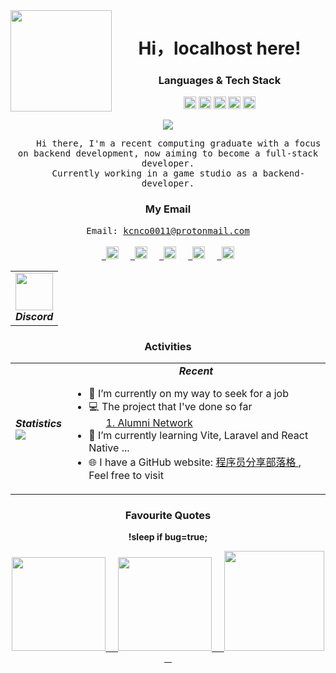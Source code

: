 <div align="center">
<img align="left" src="https://user-images.githubusercontent.com/55119667/207395751-8d368d39-1221-4dfb-bc74-ab9d1d27b2ee.png" height="162px" />



</div>

<h1 align="center">Hi，localhost here!</h1>

<h3 align="center">Languages & Tech Stack</h3>
<p align="center">
    <code><img height="20" src="https://user-images.githubusercontent.com/55119667/207382702-2f71248c-91bd-4d20-82f4-fa91ff3fded7.png"></code>
    <code><img height="20" src="https://user-images.githubusercontent.com/55119667/207382884-3e857353-1b77-4eb7-b0ae-a6e4cd9bbe59.png"></code>
    <code><img height="20" src="https://user-images.githubusercontent.com/55119667/207383021-cc32c85a-f47c-4661-a14f-c8efba4250d2.png"></code>
    <code><img height="20" src="https://user-images.githubusercontent.com/55119667/207383150-825b1849-85e9-4049-bbf6-e43d91017617.png"></code>
    <code><img height="20" src="https://user-images.githubusercontent.com/55119667/207383353-e190bf18-3678-4baa-a0f6-07a6600b11ad.png">
</code> 
</p>

<div align="center">
<img src="https://readme-typing-svg.herokuapp.com?font=Fira+Code&pause=1000&width=435&lines=There's+no+place+like+127.0.0.1">
</div>
<p align="center">
    <samp>
    Hi there, I'm a recent computing graduate with a focus on backend development, now aiming to become a full-stack developer. <br>
    Currently working in a game studio as a backend-developer.
</samp>
</p>

<h3 align="center">My Email</h3>
<p align="center">
    <samp>
       Email: <a href="mailto:kcnco0011@protonmail.com">kcnco0011@protonmail.com</a>
    </samp>
    <br/><br/>
    <code> <a href="https://twitter.com/kcnco0011"> <img height="20" src="https://user-images.githubusercontent.com/46062972/190095674-1edcfa35-6ea9-47b4-b969-35ff9104e7cd.png"></a></code> &nbsp;
    <code> <a href="https://www.weibo.com/u/7346568619"> <img height="20" src="https://user-images.githubusercontent.com/46062972/190096532-03e4290e-b88d-49c1-acbb-99f700b3b7ed.png"></a></code> &nbsp;
        <code> <a href="https://www.facebook.com/sam.lam.5059"> <img height="20" src="https://user-images.githubusercontent.com/55119667/207401641-92e2d852-d96a-4817-8de2-638dffc5259c.png"></a></code> &nbsp;
        <code> <a href="https://www.instagram.com/kcnco0011/"> <img height="20" src="https://user-images.githubusercontent.com/55119667/207405718-83d4bbf4-f2d3-4045-9ae4-a9a4548d4b25.png"></a></code> &nbsp;
        <code> <a href="https://www.linkedin.com/in/lam-t-533542136/"> <img height="20" src="https://user-images.githubusercontent.com/55119667/223076692-901523fe-f0e4-445b-a880-5ad5ae0fe7ae.jpg"></a></code> &nbsp;
</p>

<table align="center">
    <tr>
        <td align="center">
            <a href="https://discord.gg/RRgQ8gCFHs">
                <img src="https://user-images.githubusercontent.com/46062972/180124463-e698d9f2-7d1b-4fbc-bce5-f98c01c39bc5.png" height="60px" />
            </a>
            <div><b><em><spam>Discord</spam></em></b></div>
        </td>
    </tr>
</table>

<h3 align="center">Activities</h3>


<table align="center">
    <tr>
        <td align="center">
              <div><b><em><spam>Statistics</spam></em></b></div>
              <img align="left" src="https://metrics.lecoq.io/Connection-Point?template=classic&base=header%2C%20activity%2C%20community%2C%20repositories%2C%20metadata&base.indepth=false&base.hireable=false&base.skip=false&config.timezone=Asia%2FSingapore" />
        </td>
        <td align="left">
            <div align="center"><b><em><spam>Recent</spam></em></b></div>
            <ul>
                <li >🔭 I’m currently on my way to seek for a job </li>
<!--                 <li >💻 I’m interested in developing own project. e.g.
                    <a href="https://github.com/Connection-Point/FaceDetect">Face Detection</a>
                </li> -->
                <li >💻 The project that I've done so far  
                <ul>
                <a href="https://github.com/Connection-Point/Alumni-Network">1. Alumni Network</a>
                </ul>
                </li>
                <li >📖 I’m currently learning Vite, Laravel and React Native ... </li>
<!--                 <li >🔧 I’m developing my final year project - a Machine learning + computer vision warning system <a href="https://github.com/Connection-Point/SCSJ1900870_Project">Vehicle Anti-Collision Warning System</a> </li> -->
                <li>🌐 I have a GitHub website: <a href="https://connection-point.github.io/">程序员分享部落格 </a>, Feel free to visit </li>
            </ul>
        </td>
    </tr>
</table>

<h3 align="center">Favourite Quotes</h3>

<p
    <samp align="center"> <b>!sleep if bug=true;</b> </samp>
    <div align="center">
      <a href="#">
        <img src="https://user-images.githubusercontent.com/55119667/207400108-0cdb4a87-9550-4ad6-bfe0-eceeea7be289.jpg" width="150"> 
        <span>&nbsp;&nbsp;&nbsp;</span>
        <img src="https://user-images.githubusercontent.com/55119667/207400165-f188923d-82fe-4931-8f8e-e193b8118aa0.jpg" width="150">
        <span>&nbsp;&nbsp;&nbsp;</span>
        <img width="160px" src="https://user-images.githubusercontent.com/55119667/207400333-9fee02b1-55ee-4efc-8aea-7bad90dff599.jpg" />
        <span>&nbsp;&nbsp;&nbsp;</span>
      </a>
    </div>
</p>
